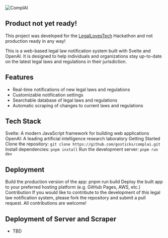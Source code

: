 
![ComplAI](https://complai.de/logo-header@3x.png)

## Product not yet ready!
This project was developed for the [LegalLovesTech](https://legallovestech.de/) Hackathon and not production ready in any way!


This is a web-based legal law notification system built with Svelte and OpenAI. It is designed to help individuals and organizations stay up-to-date on the latest legal laws and regulations in their jurisdiction.

## Features

- Real-time notifications of new legal laws and regulations
- Customizable notification settings
- Searchable database of legal laws and regulations
- Automatic scraping of changes to current laws and regulations

## Tech Stack

Svelte: A modern JavaScript framework for building web applications
OpenAI: A leading artificial intelligence research laboratory
Getting Started
Clone the repository: `git clone https://github.com/gosticks/complai.git`
Install dependencies: `pnpm install`
Run the development server: `pnpm run dev`

## Deployment

Build the production version of the app: pnpm run build
Deploy the built app to your preferred hosting platform (e.g. GitHub Pages, AWS, etc.)
Contribution
If you would like to contribute to the development of this legal law notification system, please fork the repository and submit a pull request. All contributions are welcome!

## Deployment of Server and Scraper
- TBD
